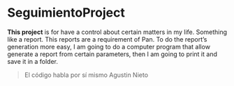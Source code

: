 # SeguimientoProject
**This project** is for have a control about certain matters in my life. Something like a report. This reports are a requirement of Pan. To do the report’s generation more easy, I am going to do a computer program that allow generate a report from certain parameters, then I am going to print it and save it in a folder.

> El código habla por sí mismo
Agustin Nieto
